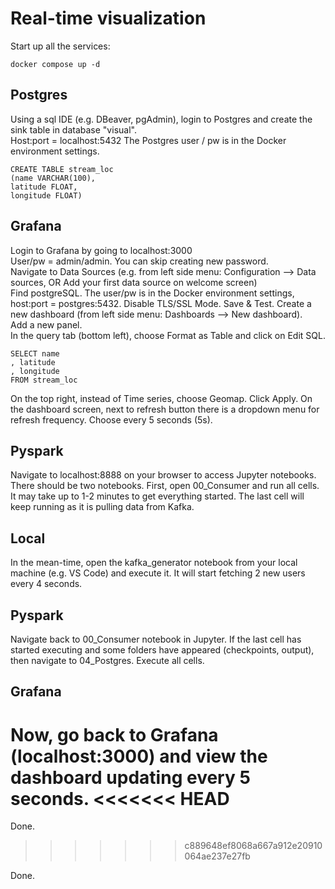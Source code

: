 # Real-time visualization

Start up all the services:

```
docker compose up -d
```

## Postgres
Using a sql IDE (e.g. DBeaver, pgAdmin), login to Postgres and create the sink table in database "visual".  
Host:port = localhost:5432
The Postgres user / pw is in the Docker environment settings. 

```
CREATE TABLE stream_loc
(name VARCHAR(100),
latitude FLOAT,
longitude FLOAT)
```

## Grafana
Login to Grafana by going to localhost:3000  
User/pw = admin/admin. You can skip creating new password.  
Navigate to Data Sources (e.g. from left side menu: Configuration --> Data sources, OR Add your first data source on welcome screen)  
Find postgreSQL. The user/pw is in the Docker environment settings, host:port = postgres:5432.
Disable TLS/SSL Mode. Save & Test.
Create a new dashboard (from left side menu: Dashboards --> New dashboard).  
Add a new panel.  
In the query tab (bottom left), choose Format as Table and click on Edit SQL.

```
SELECT name
, latitude
, longitude 
FROM stream_loc
```

On the top right, instead of Time series, choose Geomap. Click Apply.
On the dashboard screen, next to refresh button there is a dropdown menu for refresh frequency. Choose every 5 seconds (5s).

## Pyspark
Navigate to localhost:8888 on your browser to access Jupyter notebooks.
There should be two notebooks. 
First, open 00_Consumer and run all cells. It may take up to 1-2 minutes to get everything started.
The last cell will keep running as it is pulling data from Kafka. 

## Local
In the mean-time, open the kafka_generator notebook from your local machine (e.g. VS Code) and execute it.
It will start fetching 2 new users every 4 seconds.

## Pyspark
Navigate back to 00_Consumer notebook in Jupyter. If the last cell has started executing and some folders have appeared (checkpoints, output), then navigate to 04_Postgres. Execute all cells.

## Grafana
Now, go back to Grafana (localhost:3000) and view the dashboard updating every 5 seconds.
<<<<<<< HEAD
=======

Done.
>>>>>>> c889648ef8068a667a912e20910064ae237e27fb

Done.
